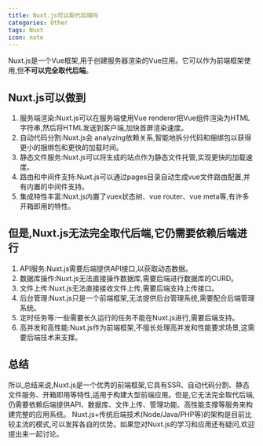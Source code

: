 ```yaml
---
title: Nuxt.js可以取代后端吗
categories: Other
tags: Nuxt
icon: note
---
```

Nuxt.js是一个Vue框架,用于创建服务器渲染的Vue应用。它可以作为前端框架使用,但**不可以完全取代后端**。
## Nuxt.js可以做到
1. 服务端渲染:Nuxt.js可以在服务端使用Vue renderer把Vue组件渲染为HTML字符串,然后将HTML发送到客户端,加快首屏渲染速度。 
2. 自动代码分割:Nuxt.js会 analyzing依赖关系,智能地拆分代码和捆绑包以获得更小的捆绑包和更快的加载时间。  
3. 静态文件服务:Nuxt.js可以将生成的站点作为静态文件托管,实现更快的加载速度。 
4. 路由和中间件支持:Nuxt.js可以通过pages目录自动生成vue文件路由配置,并有内置的中间件支持。
5. 集成特性丰富:Nuxt.js内置了vuex状态树、vue router、vue meta等,有许多开箱即用的特性。
## 但是,Nuxt.js无法完全取代后端,它仍需要依赖后端进行
1. API服务:Nuxt.js需要后端提供API接口,以获取动态数据。  
2. 数据库操作:Nuxt.js无法直接操作数据库,需要后端进行数据库的CURD。   
3. 文件上传:Nuxt.js无法直接接收文件上传,需要后端支持上传接口。  
4. 后台管理:Nuxt.js只是一个前端框架,无法提供后台管理系统,需要配合后端管理系统。
5. 定时任务等:一些需要长久运行的任务不能在Nuxt.js进行,需要后端支持。  
6. 高并发和高性能:Nuxt.js作为前端框架,不擅长处理高并发和性能要求场景,这需要后端技术来支撑。
## 总结
所以,总结来说,Nuxt.js是一个优秀的前端框架,它具有SSR、自动代码分割、静态文件服务、开箱即用等特性,适用于构建大型前端应用。但是,它无法完全取代后端,仍需要依赖后端提供API、数据库、文件上传、管理功能、高性能支撑等服务来构建完整的应用系统。 
Nuxt.js+传统后端技术(Node/Java/PHP等)的架构是目前比较主流的模式,可以发挥各自的优势。如果您对Nuxt.js的学习和应用还有疑问,欢迎提出来一起讨论。